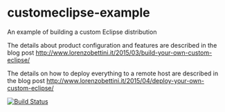 # customeclipse-example
An example of building a custom Eclipse distribution

The details about product configuration and features are described in the blog post
http://www.lorenzobettini.it/2015/03/build-your-own-custom-eclipse/

The details on how to deploy everything to a remote host are described in the blog post
http://www.lorenzobettini.it/2015/04/deploy-your-own-custom-eclipse/

[![Build Status](https://travis-ci.org/LorenzoBettini/customeclipse-example.svg?branch=master)](https://travis-ci.org/LorenzoBettini/customeclipse-example)

